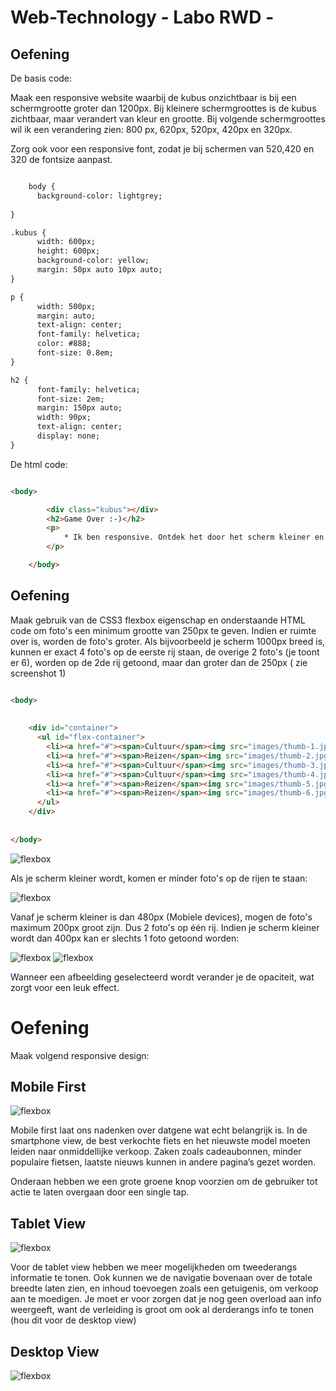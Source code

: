 # Web-Technology - Labo RWD - 


## Oefening 

De basis code:

Maak een responsive website waarbij de kubus onzichtbaar is bij een schermgrootte groter 
dan 1200px. Bij kleinere schermgroottes is de kubus zichtbaar, maar verandert van kleur
en grootte. Bij volgende schermgroottes wil ik een verandering zien:
800 px, 620px, 520px, 420px en 320px.

Zorg ook voor een responsive font, zodat je bij schermen van 520,420 en 320 de fontsize
aanpast.

```html

	body {
      background-color: lightgrey;
      
}

.kubus {
      width: 600px;
      height: 600px;
      background-color: yellow;
      margin: 50px auto 10px auto;
}

p {
      width: 500px;
      margin: auto;
      text-align: center; 
      font-family: helvetica;
      color: #888;
      font-size: 0.8em;
}

h2 {
      font-family: helvetica;
      font-size: 2em;
      margin: 150px auto;
      width: 90px;
      text-align: center;
      display: none;
}

```

De html code:

```html

<body>

		<div class="kubus"></div>
		<h2>Game Over :-)</h2>
		<p>
			* Ik ben responsive. Ontdek het door het scherm kleiner en groter te maken
		</p>

	</body>

```

## Oefening

Maak gebruik van de CSS3 flexbox eigenschap en onderstaande HTML code om foto's een minimum grootte van 250px
te geven. Indien er ruimte over is, worden de foto's groter. Als bijvoorbeeld je scherm 1000px breed is, kunnen er exact 4 foto's op de eerste rij staan, de overige 2 foto's (je toont er 6), worden op de 2de rij getoond, maar dan groter dan de 250px ( zie screenshot 1)

```html

<body>
    
    
    <div id="container">
      <ul id="flex-container">
        <li><a href="#"><span>Cultuur</span><img src="images/thumb-1.jpg" /></a></li>
        <li><a href="#"><span>Reizen</span><img src="images/thumb-2.jpg" /></a></li>
        <li><a href="#"><span>Cultuur</span><img src="images/thumb-3.jpg" /></a></li>
        <li><a href="#"><span>Cultuur</span><img src="images/thumb-4.jpg" /></a></li>
        <li><a href="#"><span>Reizen</span><img src="images/thumb-5.jpg" /></a></li>
        <li><a href="#"><span>Reizen</span><img src="images/thumb-6.jpg" /></a></li>
      </ul>
    </div>
    
    
</body>

```

![flexbox](flexbox.PNG)

Als je scherm kleiner wordt, komen er minder foto's op de rijen te staan:

![flexbox](flexboxKleiner.PNG)


Vanaf je scherm kleiner is dan 480px (Mobiele devices), mogen de foto's maximum 200px groot zijn. Dus 2 foto's op één rij. Indien je scherm kleiner wordt dan 400px kan er slechts 1 foto getoond worden:

![flexbox](flexboxSPKleiner.PNG)
![flexbox](flexboxSPKleinst.PNG)

Wanneer een afbeelding geselecteerd wordt verander je de opaciteit, wat zorgt voor een leuk effect. 

# Oefening

Maak volgend responsive design:

## Mobile First

![flexbox](mobile.PNG)

Mobile first laat ons nadenken over datgene wat echt belangrijk is. In de smartphone view, de best verkochte fiets en het nieuwste model moeten leiden naar onmiddellijke verkoop. Zaken zoals cadeaubonnen, minder populaire fietsen, laatste nieuws kunnen in andere pagina’s gezet worden.

Onderaan hebben we een grote groene knop voorzien om de gebruiker tot actie te laten overgaan door een single tap.

## Tablet View

![flexbox](tablet.PNG)

Voor de tablet view hebben we meer mogelijkheden om tweederangs informatie te tonen. Ook kunnen we de navigatie bovenaan over de totale breedte laten zien, en inhoud toevoegen zoals een getuigenis, om verkoop aan te moedigen.  Je moet er voor zorgen dat je nog geen overload aan info weergeeft, want de verleiding is groot om ook al derderangs info te tonen (hou dit voor de desktop view)

## Desktop View

![flexbox](desktop.PNG)